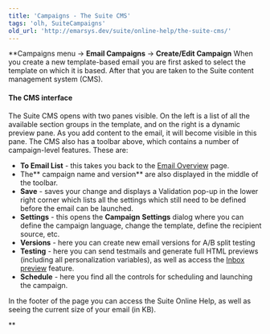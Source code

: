 ```yaml
---
title: 'Campaigns - The Suite CMS'
tags: 'olh, SuiteCampaigns'
old_url: 'http://emarsys.dev/suite/online-help/the-suite-cms/'
---
```


**Campaigns menu -> **Email Campaigns** -> **Create/Edit Campaign** When you create a new template-based email you are first asked to select the template on which it is based. After that you are taken to the Suite content management system (CMS).

#### The CMS interface

 The Suite CMS opens with two panes visible. On the left is a list of all the available section groups in the template, and on the right is a dynamic preview pane. As you add content to the email, it will become visible in this pane. The CMS also has a toolbar above, which contains a number of campaign-level features. These are:

- **To Email List** - this takes you back to the [Email Overview](/olh/email-campaigns-overview.md "Campaigns – Email Campaigns – Overview") page.
- The** campaign name and version** are also displayed in the middle of the toolbar.
- **Save** - saves your change and displays a Validation pop-up in the lower right corner which lists all the settings which still need to be defined before the email can be launched.
- **Settings** - this opens the **Campaign** **Settings** dialog where you can define the campaign language, change the template, define the recipient source, etc.
- **Versions** - here you can create new email versions for A/B split testing
- **Testing** - here you can send testmails and generate full HTML previews (including all personalization variables), as well as access the [Inbox preview](/olh/inbox-preview.md "Campaigns – Inbox Preview") feature.
- **Schedule** - here you find all the controls for scheduling and launching the campaign.

 In the footer of the page you can access the Suite Online Help, as well as seeing the current size of your email (in KB).

**